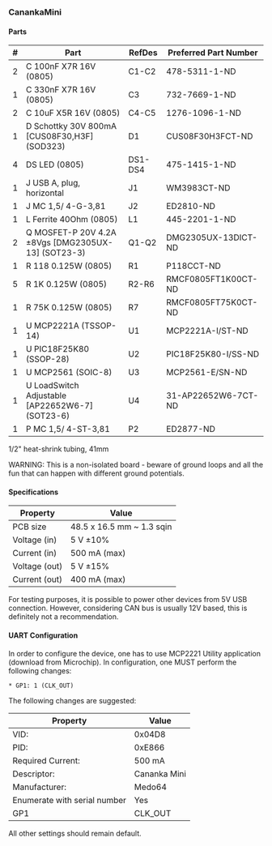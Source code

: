 ### CanankaMini

#### Parts

|  # | Part                                               | RefDes  | Preferred Part Number      |
|---:|----------------------------------------------------|---------|----------------------------|
|  2 | C 100nF X7R 16V (0805)                             | C1-C2   | 478-5311-1-ND              |
|  1 | C 330nF X7R 16V (0805)                             | C3      | 732-7669-1-ND              |
|  2 | C 10uF X5R 16V (0805)                              | C4-C5   | 1276-1096-1-ND             |
|  1 | D Schottky 30V 800mA [CUS08F30,H3F] (SOD323)       | D1      | CUS08F30H3FCT-ND           |
|  4 | DS LED (0805)                                      | DS1-DS4 | 475-1415-1-ND              |
|  1 | J USB A, plug, horizontal                          | J1      | WM3983CT-ND                |
|  1 | J MC 1,5/ 4-G-3,81                                 | J2      | ED2810-ND                  |
|  1 | L Ferrite 40Ohm (0805)                             | L1      | 445-2201-1-ND              |
|  2 | Q MOSFET-P 20V 4.2A ±8Vgs [DMG2305UX-13] (SOT23-3) | Q1-Q2   | DMG2305UX-13DICT-ND        |
|  1 | R 118 0.125W (0805)                                | R1      | P118CCT-ND                 |
|  5 | R 1K 0.125W (0805)                                 | R2-R6   | RMCF0805FT1K00CT-ND        |
|  1 | R 75K 0.125W (0805)                                | R7      | RMCF0805FT75K0CT-ND        |
|  1 | U MCP2221A (TSSOP-14)                              | U1      | MCP2221A-I/ST-ND           |
|  1 | U PIC18F25K80 (SSOP-28)                            | U2      | PIC18F25K80-I/SS-ND        |
|  1 | U MCP2561 (SOIC-8)                                 | U3      | MCP2561-E/SN-ND            |
|  1 | U LoadSwitch Adjustable [AP22652W6-7] (SOT23-6)    | U4      | 31-AP22652W6-7CT-ND        |
|  1 | P MC 1,5/ 4-ST-3,81                                | P2      | ED2877-ND                  |

1/2" heat-shrink tubing, 41mm


WARNING: This is a non-isolated board - beware of ground loops and all the fun
that can happen with different ground potentials.


#### Specifications

| Property      | Value                     |
|---------------|---------------------------|
| PCB size      | 48.5 x 16.5 mm ~ 1.3 sqin |
| Voltage (in)  | 5 V ±10%                  |
| Current (in)  | 500 mA (max)              |
| Voltage (out) | 5 V ±15%                  |
| Current (out) | 400 mA (max)              |

For testing purposes, it is possible to power other devices from 5V USB
connection. However, considering CAN bus is usually 12V based, this is
definitely not a recommendation.


#### UART Configuration ####

In order to configure the device, one has to use MCP2221 Utility application
(download from Microchip). In configuration, one MUST perform the following
changes:

    * GP1: 1 (CLK_OUT)

The following changes are suggested:

| Property                     | Value            |
|------------------------------|------------------|
| VID:                         | 0x04D8           |
| PID:                         | 0xE866           |
| Required Current:            | 500 mA           |
| Descriptor:                  | Cananka Mini     |
| Manufacturer:                | Medo64           |
| Enumerate with serial number | Yes              |
| GP1                          | CLK_OUT          |

All other settings should remain default.

